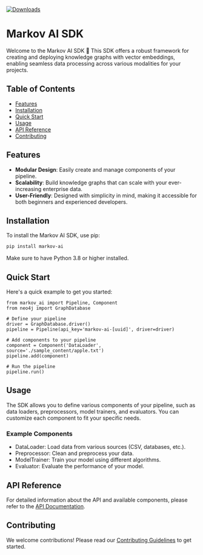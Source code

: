 [![Downloads](https://static.pepy.tech/badge/markov-ai)](https://pepy.tech/project/markov-ai)

# Markov AI SDK

Welcome to the Markov AI SDK 👋 
This SDK offers a robust framework for creating and deploying knowledge graphs with vector embeddings, 
enabling seamless data processing across various modalities for your projects.


## Table of Contents

- [Features](#features)
- [Installation](#installation)
- [Quick Start](#quick-start)
- [Usage](#usage)
- [API Reference](#api-reference)
- [Contributing](#contributing)

## Features

- **Modular Design**: Easily create and manage components of your pipeline.
- **Scalability**: Build knowledge graphs that can scale with your ever-increasing enterprise data.
- **User-Friendly**: Designed with simplicity in mind, making it accessible for both beginners and experienced developers.

## Installation

To install the Markov AI SDK, use pip:

```bash
pip install markov-ai
```
Make sure to have Python 3.8 or higher installed.

## Quick Start

Here's a quick example to get you started:

```
from markov_ai import Pipeline, Component
from neo4j import GraphDatabase

# Define your pipeline
driver = GraphDatabase.driver()
pipeline = Pipeline(api_key='markov-ai-[uuid]', driver=driver)

# Add components to your pipeline
component = Component('DataLoader', source='./sample_content/apple.txt')
pipeline.add(component)

# Run the pipeline
pipeline.run()
```

## Usage

The SDK allows you to define various components of your pipeline, such as data loaders, preprocessors, model trainers, and evaluators. 
You can customize each component to fit your specific needs.

### Example Components
* DataLoader: Load data from various sources (CSV, databases, etc.).
* Preprocessor: Clean and preprocess your data.
* ModelTrainer: Train your model using different algorithms.
* Evaluator: Evaluate the performance of your model.

## API Reference

For detailed information about the API and available components, please refer to the [API Documentation](https://markovai.xyz/docs).

## Contributing

We welcome contributions! Please read our [Contributing Guidelines](https://markovai.xyz/contributing-guidelines) to get started.
